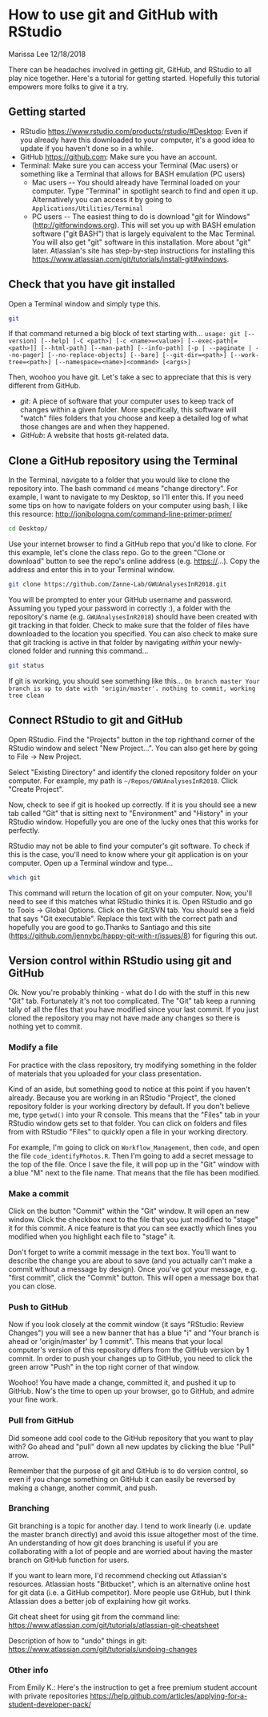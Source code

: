 How to use git and GitHub with RStudio
================
Marissa Lee
12/18/2018

There can be headaches involved in getting git, GitHub, and RStudio to all play nice together. Here's a tutorial for getting started. Hopefully this tutorial empowers more folks to give it a try.

Getting started
---------------

-   RStudio <https://www.rstudio.com/products/rstudio/#Desktop>: Even if you already have this downloaded to your computer, it's a good idea to update if you haven't done so in a while.
-   GitHub <https://github.com>: Make sure you have an account.
-   Terminal: Make sure you can access your Terminal (Mac users) or something like a Terminal that allows for BASH emulation (PC users)
    -   Mac users -- You should already have Terminal loaded on your computer. Type "Terminal" in spotlight search to find and open it up. Alternatively you can access it by going to `Applications/Utilities/Terminal`
    -   PC users -- The easiest thing to do is download "git for Windows" (<http://gitforwindows.org>). This will set you up with BASH emulation software ("git BASH") that is largely equivalent to the Mac Terminal. You will also get "git" software in this installation. More about "git" later. Atlassian's site has step-by-step instructions for installing this <https://www.atlassian.com/git/tutorials/install-git#windows>.

Check that you have git installed
---------------------------------

Open a Terminal window and simply type this.

``` bash
git
```

If that command returned a big block of text starting with... `usage: git [--version] [--help] [-C <path>] [-c <name>=<value>] [--exec-path[=<path>]] [--html-path] [--man-path] [--info-path] [-p | --paginate | --no-pager] [--no-replace-objects] [--bare] [--git-dir=<path>] [--work-tree=<path>] [--namespace=<name>]<command> [<args>]`

Then, woohoo you have git. Let's take a sec to appreciate that this is very different from GitHub.

-   *git*: A piece of software that your computer uses to keep track of changes within a given folder. More specifically, this software will "watch" files folders that you choose and keep a detailed log of what those changes are and when they happened.
-   *GitHub*: A website that hosts git-related data.

Clone a GitHub repository using the Terminal
--------------------------------------------

In the Terminal, navigate to a folder that you would like to clone the repository into. The bash command `cd` means "change directory". For example, I want to navigate to my Desktop, so I'll enter this. If you need some tips on how to navigate folders on your computer using bash, I like this resource: <http://jonibologna.com/command-line-primer-primer/>

``` bash
cd Desktop/
```

Use your internet browser to find a GitHub repo that you'd like to clone. For this example, let's clone the class repo. Go to the green "Clone or download" button to see the repo's online address (e.g. <https://>...). Copy the address and enter this in to your Terminal window.

``` bash
git clone https://github.com/Zanne-Lab/GWUAnalysesInR2018.git
```

You will be prompted to enter your GitHub username and password. Assuming you typed your password in correctly :), a folder with the repository's name (e.g. `GWUAnalysesInR2018`) should have been created with git tracking in that folder. Check to make sure that the folder of files have downloaded to the location you specified. You can also check to make sure that git tracking is active in that folder by navigating *within* your newly-cloned folder and running this command...

``` bash
git status
```

If git is working, you should see something like this... `On branch master Your branch is up to date with 'origin/master'. nothing to commit, working tree clean`

Connect RStudio to git and GitHub
---------------------------------

Open RStudio. Find the "Projects" button in the top righthand corner of the RStudio window and select "New Project...". You can also get here by going to File -&gt; New Project.

Select "Existing Directory" and identify the cloned repository folder on your computer. For example, my path is `~/Repos/GWUAnalysesInR2018`. Click "Create Project".

Now, check to see if git is hooked up correctly. If it is you should see a new tab called "Git" that is sitting next to "Environment" and "History" in your RStudio window. Hopefully you are one of the lucky ones that this works for perfectly.

RStudio may not be able to find your computer's git software. To check if this is the case, you'll need to know where your git application is on your computer. Open up a Terminal window and type...

``` bash
which git
```

This command will return the location of git on your computer. Now, you'll need to see if this matches what RStudio thinks it is. Open RStudio and go to Tools -&gt; Global Options. Click on the Git/SVN tab. You should see a field that says "Git executable". Replace this text with the correct path and hopefully you are good to go.Thanks to Santiago and this site (<https://github.com/jennybc/happy-git-with-r/issues/8>) for figuring this out.

Version control within RStudio using git and GitHub
---------------------------------------------------

Ok. Now you're probably thinking - what do I do with the stuff in this new "Git" tab. Fortunately it's not too complicated. The "Git" tab keep a running tally of all the files that you have modified since your last commit. If you just cloned the repository you may not have made any changes so there is nothing yet to commit.

### Modify a file

For practice with the class repository, try modifying something in the folder of materials that you uploaded for your class presentation.

Kind of an aside, but something good to notice at this point if you haven't already. Because you are working in an RStudio "Project", the cloned repository folder is your working directory by default. If you don't believe me, type `getwd()` into your R console. This means that the "Files" tab in your RStudio window gets set to that folder. You can click on folders and files from with RStudio "Files" to quickly open a file in your working directory.

For example, I'm going to click on `Workflow_Management`, then `code`, and open the file `code_identifyPhotos.R`. Then I'm going to add a secret message to the top of the file. Once I save the file, it will pop up in the "Git" window with a blue "M" next to the file name. That means that the file has been modified.

### Make a commit

Click on the button "Commit" within the "Git" window. It will open an new window. Click the checkbox next to the file that you just modified to "stage" it for this commit. A nice feature is that you can see exactly which lines you modified when you highlight each file to "stage" it.

Don't forget to write a commit message in the text box. You'll want to describe the change you are about to save (and you actually can't make a commit without a message by design). Once you've got your message, e.g. "first commit", click the "Commit" button. This will open a message box that you can close.

### Push to GitHub

Now if you look closely at the commit window (it says "RStudio: Review Changes") you will see a new banner that has a blue "i" and "Your branch is ahead or 'origin/master' by 1 commit". This means that your local computer's version of this repository differs from the GitHub version by 1 commit. In order to push your changes up to GitHub, you need to click the green arrow "Push" in the top right corner of that window.

Woohoo! You have made a change, committed it, and pushed it up to GitHub. Now's the time to open up your browser, go to GitHub, and admire your fine work.

### Pull from GitHub

Did someone add cool code to the GitHub repository that you want to play with? Go ahead and "pull" down all new updates by clicking the blue "Pull" arrow.

Remember that the purpose of git and GitHub is to do version control, so even if you change something on GitHub it can easily be reversed by making a change, another commit, and push.

### Branching

Git branching is a topic for another day. I tend to work linearly (i.e. update the master branch directly) and avoid this issue altogether most of the time. An understanding of how git does branching is useful if you are collaborating with a lot of people and are worried about having the master branch on GitHub function for users.

If you want to learn more, I'd recommend checking out Atlassian's resources. Atlassian hosts "Bitbucket", which is an alternative online host for git data (i.e. a GitHub competitor). More people use GitHub, but I think Atlassian does a better job of explaining how git works.

Git cheat sheet for using git from the command line: <https://www.atlassian.com/git/tutorials/atlassian-git-cheatsheet>

Description of how to "undo" things in git: <https://www.atlassian.com/git/tutorials/undoing-changes>

### Other info

From Emily K.: Here's the instruction to get a free premium student account with private repositories <https://help.github.com/articles/applying-for-a-student-developer-pack/>
